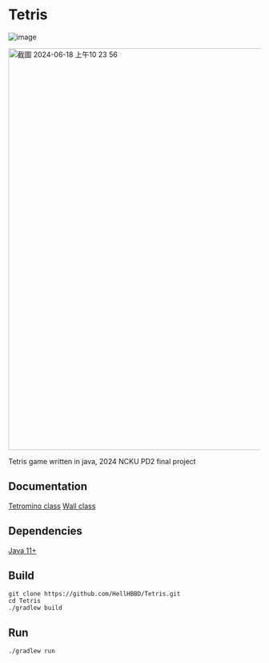 # Tetris
![image](https://github.com/aiko77777/NCKU-PD2-Tetris/assets/139691979/1ae58f29-e801-4905-a6e3-9cf6db70ee56)

<img width="802" alt="截圖 2024-06-18 上午10 23 56" src="https://github.com/HellHBBD/Tetris/assets/90096602/b4ed6e4e-1555-4a17-8162-8bcc007543cc">

Tetris game written in java, 2024 NCKU PD2 final project

## Documentation
[Tetromino class](docs/Tetromino.md)
[Wall class](docs/Wall.md)

## Dependencies
[Java 11+](https://www.oracle.com/tw/java/technologies/downloads/)

## Build
```
git clone https://github.com/HellHBBD/Tetris.git
cd Tetris
./gradlew build
```

## Run
```
./gradlew run
```
